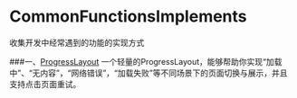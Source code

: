 # CommonFunctionsImplements
收集开发中经常遇到的功能的实现方式

###一、[ProgressLayout](https://github.com/LianjiaTech/ProgressLayout)
一个轻量的ProgressLayout，能够帮助你实现“加载中”、“无内容”，“网络错误”，“加载失败”等不同场景下的页面切换与展示，并且支持点击页面重试。
